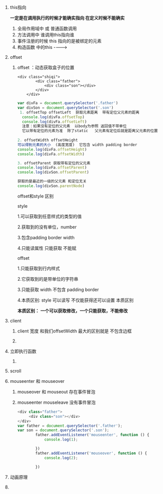 1. this指向	

   **一定是在调用执行的时候才能确实指向  在定义时候不能确实**

   1. 全局作用域中  或  普通函数调用
   2. 方法调用中  谁调用this指向谁
   3. 事件注册的时候  this 指向的是被绑定的元素
   4. 构造函数 中的this   ---->  

   

2. offset  

   1. offset   ：动态获取盒子的位置

      ```
      <div class="shiqi">
              <div class="father">
                  <div class="son"></div>
              </div>
          </div>
      ```

      ```javascript
      var divFa = document.querySelector('.father')
      var divSon = document.querySelector('.son')
       1. offsetTop offsetLeft  获取元素距离  带有定位父元素的距离
       	console.log(divFa.offsetTop)  
      	console.log(divFa.offsetLeft)  
      	注意：如果没有定位的父元素  以body为参照 返回值不带单位
      	它以带有定位的元素为准  除了static   父元素有定位后就是距离父元素的位置
      	
      2. offsetWidth offsetHeight
      可以得到元素的大小  (高度宽度)  它包含 width padding border
      console.log(divFa.offsetHeight)
      console.log(divFa.offsetWidth)
      
      3. offsetParent 获取带有定位的父元素
      console.log(divFa.offsetParent)
      console.log(divSon.offsetParent)
      
      获取的是最近的一级的父元素 和定位无关
      console.log(divSon.parentNode)
      ```

      offset和style 区别

      style

      1.可以获取到任意样式的类型的值

      2.获取到的没有单位，number

      3.包含padding border width

      4.只能读属性 只能获取 不能赋

      offset

      1.只能获取到行内样式

      2.它获取到的是带单位的字符串

      3.只能获取 width 不包含 padding border

      4.本质区别: style 可以读写  不仅能获得还可以设置  本质区别

      

      **本质区别： 一个可以获取修改，一个只能获取，不能修改**

      

3. client

   1. client 宽度 和我们offsetWidth 最大的区别就是 不包含边框

   2. ```
      
      ```

      

4. 立即执行函数

   1. 

5. scroll

6. mouseenter 和 mouseover

   1. mouseover  和  mouseout       存在事件冒泡

   2. mouseenter      mouseleave    没有事件冒泡

      ```javascript
      <div class="father">
           <div class="son"></div>
      </div>
      var father = document.querySelector('.father');
      var son = document.querySelector('.son');
              father.addEventListener('mouseenter', function () {
                  console.log(1);
      
              })
              father.addEventListener('mouseover', function () {
                  console.log(2);
      
              })
      ```

      

7. 动画原理

8. 